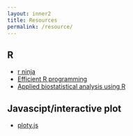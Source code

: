 ```yaml
---
layout: inner2
title: Resources
permalink: /resource/
---
```


## R
* [r ninja](https://github.com/yihui/r-ninja)
* [Efficient R programming](https://csgillespie.github.io/efficientR/)
* [Applied biostatistical analysis using R](https://www.otexts.org/biostat) 

## Javascipt/interactive plot
* [ploty.js](https://plot.ly/javascript/)
